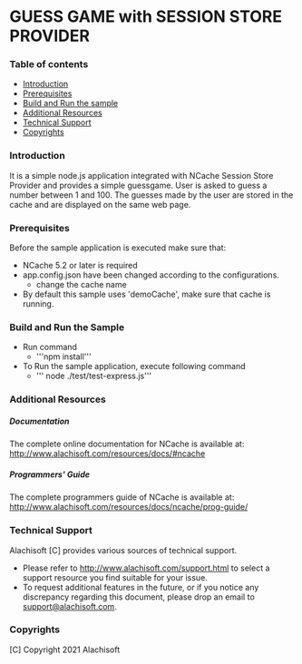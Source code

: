 # GUESS GAME with SESSION STORE PROVIDER

### Table of contents

* [Introduction](#introduction)
* [Prerequisites](#prerequisites)
* [Build and Run the sample](#build-and-run-the-sample)
* [Additional Resources](#additional-resources)
* [Technical Support](#technical-support)
* [Copyrights](#copyrights)

### Introduction

It is a simple node.js application integrated with NCache Session Store Provider and provides a simple guessgame. 
User is asked to guess a number between 1 and 100. 
The guesses made by the user are stored in the cache and are displayed on the same web page.

### Prerequisites

Before the sample application is executed make sure that:

- NCache 5.2 or later is required
- app.config.json have been changed according to the configurations. 
	- change the cache name
- By default this sample uses 'demoCache', make sure that cache is running. 

### Build and Run the Sample
- Run command 
	- '''npm install'''
- To Run the sample application, execute following command
	- ''' node ./test/test-express.js'''

### Additional Resources

##### Documentation
The complete online documentation for NCache is available at:
http://www.alachisoft.com/resources/docs/#ncache

##### Programmers' Guide
The complete programmers guide of NCache is available at:
http://www.alachisoft.com/resources/docs/ncache/prog-guide/

### Technical Support

Alachisoft [C] provides various sources of technical support. 

- Please refer to http://www.alachisoft.com/support.html to select a support resource you find suitable for your issue.
- To request additional features in the future, or if you notice any discrepancy regarding this document, please drop an email to [support@alachisoft.com](mailto:support@alachisoft.com).

### Copyrights

[C] Copyright 2021 Alachisoft 